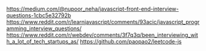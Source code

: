 https://medium.com/@nupoor_neha/javascript-front-end-interview-questions-1cbc5e32792b
https://www.reddit.com/r/learnjavascript/comments/93acic/javascript_programming_interview_questions/
https://www.reddit.com/r/webdev/comments/3f7q3q/been_interviewing_with_a_lot_of_tech_startups_as/
https://github.com/paopao2/leetcode-js